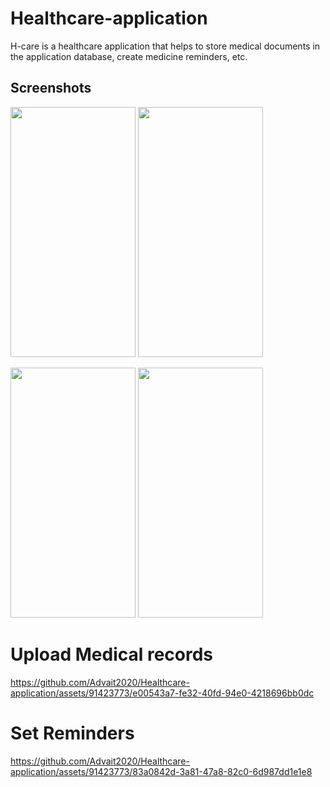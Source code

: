 # Healthcare-application

H-care is a healthcare application that helps to store medical documents in the application database, create medicine reminders, etc. 

## Screenshots 
<img src="https://github.com/Advait2020/Healthcare-application/assets/91423773/d3bacfbc-f3d0-4fea-96ea-a93718b3d9b5" width="200" height="400">    <img src="https://github.com/Advait2020/Healthcare-application/assets/91423773/b4d9c9da-a60c-43be-951b-9c571750fc36" width="200" height="400">

<img src="https://github.com/Advait2020/Healthcare-application/assets/91423773/996da429-5dae-4da5-88c6-1f7b71482cad" width="200" height="400">   <img src="https://github.com/Advait2020/Healthcare-application/assets/91423773/749c2be1-868f-4444-b649-fd22099000b4" width="200" height="400">

#  Upload Medical records 
https://github.com/Advait2020/Healthcare-application/assets/91423773/e00543a7-fe32-40fd-94e0-4218696bb0dc    

# Set Reminders 
https://github.com/Advait2020/Healthcare-application/assets/91423773/83a0842d-3a81-47a8-82c0-6d987dd1e1e8

